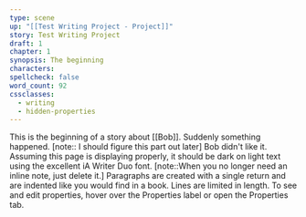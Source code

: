 ```yaml
---
type: scene
up: "[[Test Writing Project - Project]]"
story: Test Writing Project
draft: 1
chapter: 1
synopsis: The beginning
characters:
spellcheck: false
word_count: 92
cssclasses:
  - writing
  - hidden-properties
---
```


This is the beginning of a story about [[Bob]]. Suddenly something happened. [note:: I should figure this part out later] Bob didn't like it. 
Assuming this page is displaying properly, it should be dark on light text using the excellent iA Writer Duo font. [note::When you no longer need an inline note, just delete it.]
Paragraphs are created with a single return and are indented like you would find in a book. Lines are limited in length. 
To see and edit properties, hover over the Properties label or open the Properties tab.